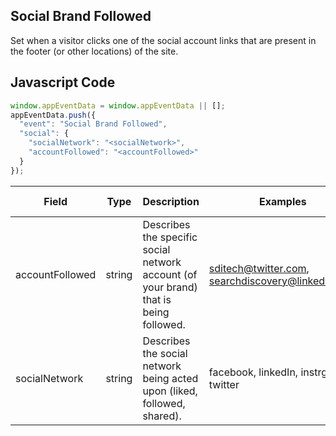 ## Social Brand Followed

Set when a visitor clicks one of the social account links that are present in the footer (or other locations) of the site.

## Javascript Code
```js
window.appEventData = window.appEventData || [];
appEventData.push({
  "event": "Social Brand Followed",
  "social": {
    "socialNetwork": "<socialNetwork>",
    "accountFollowed": "<accountFollowed>"
  }
});
```

|Field|Type|Description|Examples|Pattern|Min Length|Max Length|Minimum|Maximum|Multiple Of|
| --- | --- | --- | --- | --- | --- | --- | --- | --- | --- |
|accountFollowed|string|Describes the specific social network account (of your brand) that is being followed.|sditech@twitter.com, searchdiscovery@linkedIn.com|||||||
|socialNetwork|string|Describes the social network being acted upon (liked, followed, shared). |facebook, linkedIn, instrgram, twitter|||||||
